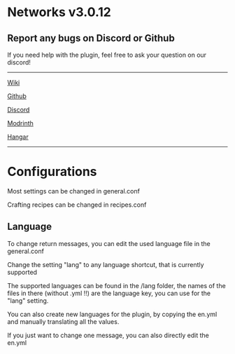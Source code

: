 # Networks v3.0.12


## Report any bugs on Discord or Github

If you need help with the plugin, feel free to ask your question on our discord!

---

[Wiki](https://networks.kwantux.de)

[Github](https://github.com/kwantux/networks)

[Discord](https://discord.gg/Q65TqRwnce)

[Modrinth](https://modrinth.com/plugin/networks)

[Hangar](https://hangar.papermc.io/Kwantux/Networks)

---

# Configurations

Most settings can be changed in general.conf

Crafting recipes can be changed in recipes.conf

## Language

To change return messages, you can edit the used language file in the general.conf

Change the setting "lang" to any language shortcut, that is currently supported

The supported languages can be found in the /lang folder, the names of the files in there (without .yml !!) are the language key, you can use for the "lang" setting.

You can also create new languages for the plugin, by copying the en.yml and manually translating all the values.

If you just want to change one message, you can also directly edit the en.yml
